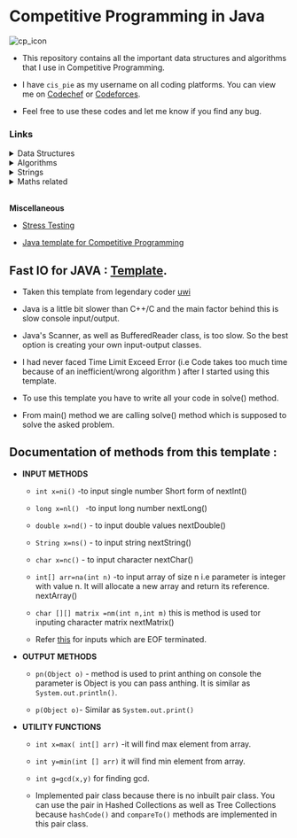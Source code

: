 





# Competitive Programming in Java

![cp_icon](https://github.com/Kadam-Tushar/Data-Structures-and-Algorithms-in-Java/blob/master/Competitive-Programming.jpg)  

- This repository contains all the important data structures and algorithms that I use in Competitive Programming. 

- I have ```cis_pie``` as my username on all coding platforms. You can view me on [Codechef](https://www.codechef.com/users/cis_pie) or [Codeforces](https://codeforces.com/profile/cis_pie).  

- Feel free to use these codes and let me know if you find any bug. 



### Links

<details>
<summary> Data Structures </summary>

 - [Next smaller and bigger element using Stack in array O(n)](https://github.com/Kadam-Tushar/Data-Structures-and-Algorithms-in-Java/blob/master/nextSmallerBigger.java)


 - [Disjoint Set Data Structure using Arrays](https://github.com/Kadam-Tushar/Data-Structures-and-Algorithms-in-Java/blob/master/DisjointSet.java)

 - [ Centroid Decomposition ](https://github.com/Kadam-Tushar/Data-Structures-and-Algorithms-in-Java/blob/master/centroid.java)
  


- [LCA - Lowest Common Ancestor](https://github.com/Kadam-Tushar/Data-Structures-and-Algorithms-in-Java/blob/master/lca.java)

- [Virtual Tree](https://github.com/Kadam-Tushar/Data-Structures-and-Algorithms-in-Java/blob/master/virtualTree.java)

- [ BIT/ Fenwick Tree ](https://github.com/Kadam-Tushar/Data-Structures-and-Algorithms-in-Java/blob/master/BIT.java)



- [Segment Tree : Basic](https://github.com/Kadam-Tushar/Data-Structures-and-Algorithms-in-Java/blob/master/SegmentTree.java)

- [Segment Tree : Range Updates (add)](https://github.com/Kadam-Tushar/Data-Structures-and-Algorithms-in-Java/blob/master/SegmentTree_Lazy_add.java)

- [ Segment Tree : Range Updates (assign)](https://github.com/Kadam-Tushar/Data-Structures-and-Algorithms-in-Java/blob/master/SegmentTree_Lazy_Assign.java)

- [ Segment Tree : Kth Order statistic on subarray (No updates allowed)](https://github.com/Kadam-Tushar/Data-Structures-and-Algorithms-in-Java/blob/master/SegmentTree_KthOrder.java)


  
</details>

<details>

<summary> Algorithms </summary>

- [ Binary Search](https://github.com/Kadam-Tushar/Data-Structures-and-Algorithms-in-Java/blob/master/Absract_Binary_Search.java)

- [BFS](https://github.com/Kadam-Tushar/Data-Structures-and-Algorithms-in-Java/blob/master/bfs.java)

- [DFS](https://github.com/Kadam-Tushar/Data-Structures-and-Algorithms-in-Java/blob/master/dfs.java)

- [Kruskal's MST Algorithm using Disjoint Set Union](https://github.com/Kadam-Tushar/Data-Structures-and-Algorithms-in-Java/blob/master/kruskal_disjoint.java)


- [Dijkstra using Priority Queue](https://github.com/Kadam-Tushar/Data-Structures-and-Algorithms-in-Java/blob/master/Dijkstra.java)

- [ Floyd Warshalls  (with all shortest paths )](https://github.com/Kadam-Tushar/Data-Structures-and-Algorithms-in-Java/blob/master/all_pair.java)


- [LIS : Longest Increasing Subsequence O(nlogn) ](https://github.com/Kadam-Tushar/Data-Structures-and-Algorithms-in-Java/blob/master/LIS.java)

- [PIE : Principle of Inclusion Exclusion](https://github.com/Kadam-Tushar/Data-Structures-and-Algorithms-in-Java/blob/master/inclu_exclu.java)







 
  
</details>


<details>
<summary> Strings </summary>

- [String hashing - Rolling Polynomial Hash](https://github.com/Kadam-Tushar/Data-Structures-and-Algorithms-in-Java/blob/master/stringHash.java)
</details>

<details>
<summary> Maths related </summary>

 - [Sieve for finding prime numbers  n<=10^7](https://github.com/Kadam-Tushar/Data-Structures-and-Algorithms-in-Java/blob/master/sieve.java)

- [ Handling Fractions](https://github.com/Kadam-Tushar/Data-Structures-and-Algorithms-in-Java/blob/master/fractions.java)


- [Rounding Doubles to x-places](https://github.com/Kadam-Tushar/Data-Structures-and-Algorithms-in-Java/blob/master/roundDouble.java)


- [Geometry -Segments Intersections and Polygon Area from Co-ordinates](https://github.com/Kadam-Tushar/Data-Structures-and-Algorithms-in-Java/blob/master/Geomtry.java)

- [Geometry -Closest pair of Points ](https://github.com/Kadam-Tushar/Data-Structures-and-Algorithms-in-Java/blob/master/closestPairPoints.java)

- [nCr with mod](https://github.com/Kadam-Tushar/Data-Structures-and-Algorithms-in-Java/blob/master/nCr.java)

- [Next Permutation for n! permutations (C++ equivalent)](https://github.com/Kadam-Tushar/Data-Structures-and-Algorithms-in-Java/blob/master/next_permut.java)

- [Selection Of r Things from n things ](https://github.com/Kadam-Tushar/Data-Structures-and-Algorithms-in-Java/blob/master/select_r_things.java)


- [Power function -Modular ](https://github.com/Kadam-Tushar/Data-Structures-and-Algorithms-in-Java/blob/master/power.java)

- [Matrix Exponentiation ](https://github.com/Kadam-Tushar/Data-Structures-and-Algorithms-in-Java/blob/master/matrix_Exponentiation.java)



</details>

<br>

**Miscellaneous**

- [Stress Testing](https://github.com/Kadam-Tushar/Data-Structures-and-Algorithms-in-Java/blob/master/testing/)

- [Java template for Competitive Programming](https://github.com/Kadam-Tushar/Data-Structures-and-Algorithms-in-Java/blob/master/Main.java)











 
## Fast IO for JAVA : [Template](https://github.com/Kadam-Tushar/Data-Structures-and-Algorithms-in-Java/blob/master/Main.java).
 - Taken this template from legendary coder 
 [uwi](https://codeforces.com/profile/uwi)
 - Java is a little bit slower than C++/C and the main factor behind this is slow console input/output.

- Java's Scanner, as well as BufferedReader class, is too slow. So the best option is creating your own input-output classes.

- I had never faced Time Limit Exceed Error (i.e  Code  takes too much time because of an inefficient/wrong algorithm ) after I started using this template. 


- To use this template you have to write all your code in solve() method.

- From main() method we are calling solve() method which is supposed to solve the asked problem.


## Documentation of methods from this template :

 - **INPUT METHODS**

      - ```int x=ni()``` -to input single number  Short form of nextInt()

      - ```long x=nl() ```  -to input long number nextLong()

      - ```double x=nd()``` - to input double values nextDouble()

      - ```String x=ns()``` - to input string nextString()

      - ```char x=nc()``` - to input character  nextChar()

      - ```int[] arr=na(int n)```  -to input array of size n i.e parameter is integer with  value n. It will allocate a new array and return its reference. nextArray()

      - ```char [][] matrix =nm(int n,int m)``` this is method is used tor inputing character matrix nextMatrix()
      - Refer [this](https://github.com/Kadam-Tushar/Competitive-Programming-in-Java/issues/1) for inputs which are EOF terminated. 

 

- **OUTPUT METHODS**

  - ```pn(Object o)``` - method is used to print anthing on console the parameter is Object is you can pass anthing. It is similar as ```System.out.println()```.
                              
  - ```p(Object o)```- Similar as ```System.out.print()```

- **UTILITY FUNCTIONS**

  - ```int x=max( int[] arr)```  -it will find max element from array.

  - ```int y=min(int [] arr)``` it will find min element from array.

  - ```int g=gcd(x,y)``` for finding gcd.

  - Implemented pair class because there is no inbuilt pair class.
      You can use the pair in Hashed Collections as well as Tree Collections because ```hashCode()``` and ```compareTo()``` methods are implemented in this pair class.


